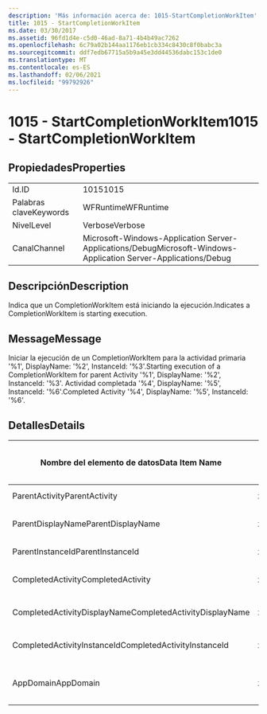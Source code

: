 ```yaml
---
description: 'Más información acerca de: 1015-StartCompletionWorkItem'
title: 1015 - StartCompletionWorkItem
ms.date: 03/30/2017
ms.assetid: 96fd1d4e-c5d0-46ad-8a71-4b4b49ac7262
ms.openlocfilehash: 6c79a02b144aa1176eb1cb334c8430c8f0babc3a
ms.sourcegitcommit: ddf7edb67715a5b9a45e3dd44536dabc153c1de0
ms.translationtype: MT
ms.contentlocale: es-ES
ms.lasthandoff: 02/06/2021
ms.locfileid: "99792926"
---
```

# <a name="1015---startcompletionworkitem"></a><span data-ttu-id="b7e0f-103">1015 - StartCompletionWorkItem</span><span class="sxs-lookup"><span data-stu-id="b7e0f-103">1015 - StartCompletionWorkItem</span></span>

## <a name="properties"></a><span data-ttu-id="b7e0f-104">Propiedades</span><span class="sxs-lookup"><span data-stu-id="b7e0f-104">Properties</span></span>  
  
|||  
|-|-|  
|<span data-ttu-id="b7e0f-105">Id.</span><span class="sxs-lookup"><span data-stu-id="b7e0f-105">ID</span></span>|<span data-ttu-id="b7e0f-106">1015</span><span class="sxs-lookup"><span data-stu-id="b7e0f-106">1015</span></span>|  
|<span data-ttu-id="b7e0f-107">Palabras clave</span><span class="sxs-lookup"><span data-stu-id="b7e0f-107">Keywords</span></span>|<span data-ttu-id="b7e0f-108">WFRuntime</span><span class="sxs-lookup"><span data-stu-id="b7e0f-108">WFRuntime</span></span>|  
|<span data-ttu-id="b7e0f-109">Nivel</span><span class="sxs-lookup"><span data-stu-id="b7e0f-109">Level</span></span>|<span data-ttu-id="b7e0f-110">Verbose</span><span class="sxs-lookup"><span data-stu-id="b7e0f-110">Verbose</span></span>|  
|<span data-ttu-id="b7e0f-111">Canal</span><span class="sxs-lookup"><span data-stu-id="b7e0f-111">Channel</span></span>|<span data-ttu-id="b7e0f-112">Microsoft-Windows-Application Server-Applications/Debug</span><span class="sxs-lookup"><span data-stu-id="b7e0f-112">Microsoft-Windows-Application Server-Applications/Debug</span></span>|  
  
## <a name="description"></a><span data-ttu-id="b7e0f-113">Descripción</span><span class="sxs-lookup"><span data-stu-id="b7e0f-113">Description</span></span>  

 <span data-ttu-id="b7e0f-114">Indica que un CompletionWorkItem está iniciando la ejecución.</span><span class="sxs-lookup"><span data-stu-id="b7e0f-114">Indicates a CompletionWorkItem is starting execution.</span></span>  
  
## <a name="message"></a><span data-ttu-id="b7e0f-115">Message</span><span class="sxs-lookup"><span data-stu-id="b7e0f-115">Message</span></span>  

 <span data-ttu-id="b7e0f-116">Iniciar la ejecución de un CompletionWorkItem para la actividad primaria '%1', DisplayName: '%2', InstanceId: '%3'.</span><span class="sxs-lookup"><span data-stu-id="b7e0f-116">Starting execution of a CompletionWorkItem for parent Activity '%1', DisplayName: '%2', InstanceId: '%3'.</span></span> <span data-ttu-id="b7e0f-117">Actividad completada '%4', DisplayName: '%5', InstanceId: '%6'.</span><span class="sxs-lookup"><span data-stu-id="b7e0f-117">Completed Activity '%4', DisplayName: '%5', InstanceId: '%6'.</span></span>  
  
## <a name="details"></a><span data-ttu-id="b7e0f-118">Detalles</span><span class="sxs-lookup"><span data-stu-id="b7e0f-118">Details</span></span>  
  
|<span data-ttu-id="b7e0f-119">Nombre del elemento de datos</span><span class="sxs-lookup"><span data-stu-id="b7e0f-119">Data Item Name</span></span>|<span data-ttu-id="b7e0f-120">Tipo del elemento de datos</span><span class="sxs-lookup"><span data-stu-id="b7e0f-120">Data Item Type</span></span>|<span data-ttu-id="b7e0f-121">Descripción</span><span class="sxs-lookup"><span data-stu-id="b7e0f-121">Description</span></span>|  
|--------------------|--------------------|-----------------|  
|<span data-ttu-id="b7e0f-122">ParentActivity</span><span class="sxs-lookup"><span data-stu-id="b7e0f-122">ParentActivity</span></span>|<span data-ttu-id="b7e0f-123">xs:string</span><span class="sxs-lookup"><span data-stu-id="b7e0f-123">xs:string</span></span>|<span data-ttu-id="b7e0f-124">Nombre del tipo de la actividad principal.</span><span class="sxs-lookup"><span data-stu-id="b7e0f-124">The type name of the parent activity.</span></span>|  
|<span data-ttu-id="b7e0f-125">ParentDisplayName</span><span class="sxs-lookup"><span data-stu-id="b7e0f-125">ParentDisplayName</span></span>|<span data-ttu-id="b7e0f-126">xs:string</span><span class="sxs-lookup"><span data-stu-id="b7e0f-126">xs:string</span></span>|<span data-ttu-id="b7e0f-127">Identificación y nombre para mostrar de la actividad principal.</span><span class="sxs-lookup"><span data-stu-id="b7e0f-127">The display name of the parent activity.</span></span>|  
|<span data-ttu-id="b7e0f-128">ParentInstanceId</span><span class="sxs-lookup"><span data-stu-id="b7e0f-128">ParentInstanceId</span></span>|<span data-ttu-id="b7e0f-129">xs:string</span><span class="sxs-lookup"><span data-stu-id="b7e0f-129">xs:string</span></span>|<span data-ttu-id="b7e0f-130">Identificador de instancia de la actividad principal.</span><span class="sxs-lookup"><span data-stu-id="b7e0f-130">The instance id of the parent activity.</span></span>|  
|<span data-ttu-id="b7e0f-131">CompletedActivity</span><span class="sxs-lookup"><span data-stu-id="b7e0f-131">CompletedActivity</span></span>|<span data-ttu-id="b7e0f-132">xs:string</span><span class="sxs-lookup"><span data-stu-id="b7e0f-132">xs:string</span></span>|<span data-ttu-id="b7e0f-133">El nombre del tipo de la actividad que se completó.</span><span class="sxs-lookup"><span data-stu-id="b7e0f-133">The type name of the completed activity.</span></span>|  
|<span data-ttu-id="b7e0f-134">CompletedActivityDisplayName</span><span class="sxs-lookup"><span data-stu-id="b7e0f-134">CompletedActivityDisplayName</span></span>|<span data-ttu-id="b7e0f-135">xs:string</span><span class="sxs-lookup"><span data-stu-id="b7e0f-135">xs:string</span></span>|<span data-ttu-id="b7e0f-136">Nombre para mostrar de la actividad que se ha completado.</span><span class="sxs-lookup"><span data-stu-id="b7e0f-136">The display name of the completed activity.</span></span>|  
|<span data-ttu-id="b7e0f-137">CompletedActivityInstanceId</span><span class="sxs-lookup"><span data-stu-id="b7e0f-137">CompletedActivityInstanceId</span></span>|<span data-ttu-id="b7e0f-138">xs:string</span><span class="sxs-lookup"><span data-stu-id="b7e0f-138">xs:string</span></span>|<span data-ttu-id="b7e0f-139">Identificador de instancia de la actividad que se ha completado.</span><span class="sxs-lookup"><span data-stu-id="b7e0f-139">The instance id of the completed activity.</span></span>|  
|<span data-ttu-id="b7e0f-140">AppDomain</span><span class="sxs-lookup"><span data-stu-id="b7e0f-140">AppDomain</span></span>|<span data-ttu-id="b7e0f-141">xs:string</span><span class="sxs-lookup"><span data-stu-id="b7e0f-141">xs:string</span></span>|<span data-ttu-id="b7e0f-142">La cadena devuelta por AppDomain.CurrentDomain.FriendlyName.</span><span class="sxs-lookup"><span data-stu-id="b7e0f-142">The string returned by AppDomain.CurrentDomain.FriendlyName.</span></span>|
